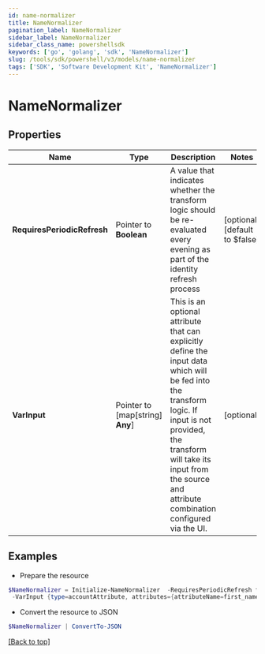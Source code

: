 ```yaml
---
id: name-normalizer
title: NameNormalizer
pagination_label: NameNormalizer
sidebar_label: NameNormalizer
sidebar_class_name: powershellsdk
keywords: ['go', 'golang', 'sdk', 'NameNormalizer'] 
slug: /tools/sdk/powershell/v3/models/name-normalizer
tags: ['SDK', 'Software Development Kit', 'NameNormalizer']
---
```



# NameNormalizer

## Properties

Name | Type | Description | Notes
------------ | ------------- | ------------- | -------------
**RequiresPeriodicRefresh** |  Pointer to **Boolean** | A value that indicates whether the transform logic should be re-evaluated every evening as part of the identity refresh process | [optional] [default to $false]
**VarInput** |  Pointer to [map[string] **Any**] | This is an optional attribute that can explicitly define the input data which will be fed into the transform logic. If input is not provided, the transform will take its input from the source and attribute combination configured via the UI. | [optional] 

## Examples

- Prepare the resource
```powershell
$NameNormalizer = Initialize-NameNormalizer  -RequiresPeriodicRefresh false `
 -VarInput {type=accountAttribute, attributes={attributeName=first_name, sourceName=Source}}
```

- Convert the resource to JSON
```powershell
$NameNormalizer | ConvertTo-JSON
```


[[Back to top]](#) 


